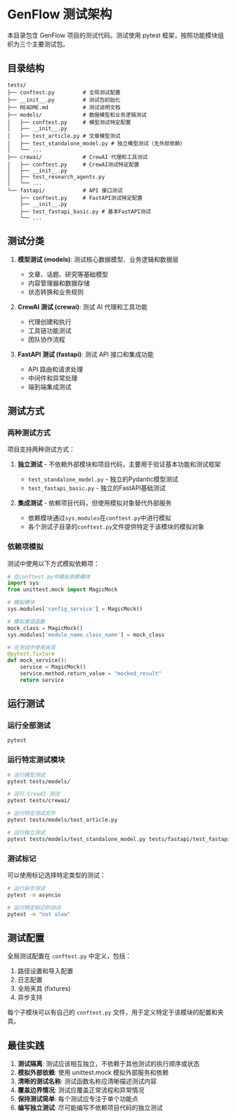 # GenFlow 测试架构

本目录包含 GenFlow 项目的测试代码。测试使用 pytest 框架，按照功能模块组织为三个主要测试包。

## 目录结构

```
tests/
├── conftest.py         # 全局测试配置
├── __init__.py         # 测试包初始化
├── README.md           # 测试说明文档
├── models/             # 数据模型和业务逻辑测试
│   ├── conftest.py     # 模型测试特定配置
│   ├── __init__.py
│   ├── test_article.py # 文章模型测试
│   ├── test_standalone_model.py # 独立模型测试（无外部依赖）
│   └── ...
├── crewai/             # CrewAI 代理和工具测试
│   ├── conftest.py     # CrewAI测试特定配置
│   ├── __init__.py
│   ├── test_research_agents.py
│   └── ...
└── fastapi/            # API 接口测试
    ├── conftest.py     # FastAPI测试特定配置
    ├── __init__.py
    ├── test_fastapi_basic.py # 基本FastAPI测试
    └── ...
```

## 测试分类

1. **模型测试 (models)**: 测试核心数据模型、业务逻辑和数据层
   - 文章、话题、研究等基础模型
   - 内容管理器和数据存储
   - 状态转换和业务规则

2. **CrewAI 测试 (crewai)**: 测试 AI 代理和工具功能
   - 代理创建和执行
   - 工具链功能测试
   - 团队协作流程

3. **FastAPI 测试 (fastapi)**: 测试 API 接口和集成功能
   - API 路由和请求处理
   - 中间件和异常处理
   - 端到端集成测试

## 测试方式

### 两种测试方式

项目支持两种测试方式：

1. **独立测试** - 不依赖外部模块和项目代码，主要用于验证基本功能和测试框架
   - `test_standalone_model.py` - 独立的Pydantic模型测试
   - `test_fastapi_basic.py` - 独立的FastAPI基础测试

2. **集成测试** - 依赖项目代码，但使用模拟对象替代外部服务
   - 依赖模块通过`sys.modules`在`conftest.py`中进行模拟
   - 各个测试子目录的`conftest.py`文件提供特定于该模块的模拟对象

### 依赖项模拟

测试中使用以下方式模拟依赖项：

```python
# 在conftest.py中模拟依赖模块
import sys
from unittest.mock import MagicMock

# 模拟模块
sys.modules['config_service'] = MagicMock()

# 模拟类或函数
mock_class = MagicMock()
sys.modules['module_name.class_name'] = mock_class

# 在测试中使用夹具
@pytest.fixture
def mock_service():
    service = MagicMock()
    service.method.return_value = "mocked_result"
    return service
```

## 运行测试

### 运行全部测试

```bash
pytest
```

### 运行特定测试模块

```bash
# 运行模型测试
pytest tests/models/

# 运行 CrewAI 测试
pytest tests/crewai/

# 运行特定测试文件
pytest tests/models/test_article.py

# 运行独立测试
pytest tests/models/test_standalone_model.py tests/fastapi/test_fastapi_basic.py
```

### 测试标记

可以使用标记选择特定类型的测试：

```bash
# 运行异步测试
pytest -m asyncio

# 运行特定标记的测试
pytest -m "not slow"
```

## 测试配置

全局测试配置在 `conftest.py` 中定义，包括：

1. 路径设置和导入配置
2. 日志配置
3. 全局夹具 (fixtures)
4. 异步支持

每个子模块可以有自己的 `conftest.py` 文件，用于定义特定于该模块的配置和夹具。

## 最佳实践

1. **测试隔离**: 测试应该相互独立，不依赖于其他测试的执行顺序或状态
2. **模拟外部依赖**: 使用 unittest.mock 模拟外部服务和依赖
3. **清晰的测试名称**: 测试函数名称应清晰描述测试内容
4. **覆盖边界情况**: 测试应覆盖正常流程和异常情况
5. **保持测试简单**: 每个测试应专注于单个功能点
6. **编写独立测试**: 尽可能编写不依赖项目代码的独立测试
